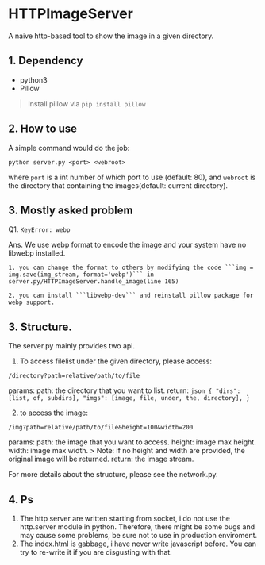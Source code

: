 # HTTPImageServer
A naive http-based tool to show the image in a given directory. 

## 1. Dependency
- python3
- Pillow
> Install pillow via ```pip install pillow```

## 2. How to use
A simple command would do the job:
```shell
python server.py <port> <webroot>
```
where ```port``` is a int number of which port to use (default: 80), and ```webroot``` is the directory that containing the images(default: current directory).

## 3. Mostly asked problem

Q1. ```KeyError: webp```

Ans. We use webp format to encode the image and your system have no libwebp installed. 

    1. you can change the format to others by modifying the code ```img = img.save(img_stream, format='webp')``` in server.py/HTTPImageServer.handle_image(line 165)

    2. you can install ```libwebp-dev``` and reinstall pillow package for webp support.

## 3. Structure.
The server.py mainly provides two api.
1. To access filelist under the given directory, please access:
```
/directory?path=relative/path/to/file
```
params: 
    path: the directory that you want to list.
return:
    ```json
    {
        "dirs": [list, of, subdirs],
        "imgs": [image, file, under, the, directory],
    }
    ```

2. to access the image:
```
/img?path=relative/path/to/file&height=100&width=200
```
params: 
    path: the image that you want to access.
    height: image max height.
    width: image max width.
    > Note: if no height and width are provided, the original image will be returned.
return:
    the image stream.

For more details about the structure, please see the network.py.

## 4. Ps

1. The http server are written starting from socket, i do not use the http.server module in python. Therefore, there might be some bugs and may cause some problems, be sure not to use in production enviroment.
2. The index.html is gabbage, i have never write javascript before. You can try to re-write it if you are disgusting with that.